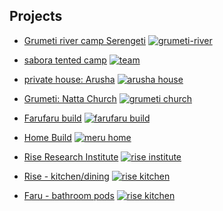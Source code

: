 ## Projects

- [Grumeti river camp Serengeti](https://photos.app.goo.gl/9Ymei91aERvR3twE6)
[![grumeti-river](img/grumeti-river.jpg)](https://photos.app.goo.gl/9Ymei91aERvR3twE6)
- [sabora tented camp](https://photos.app.goo.gl/5j8Pj48Qehx25sGM6)
[![team](img/sabora.jpg)](https://photos.app.goo.gl/5j8Pj48Qehx25sGM6)
- [private house: Arusha](https://photos.app.goo.gl/aqbMCwSWqK3dguASA)
[![arusha house](img/house-arusha.jpg)](https://photos.app.goo.gl/aqbMCwSWqK3dguASA)
- [Grumeti: Natta Church](https://photos.app.goo.gl/dnhn1FtjYZYpodN87)
[![grumeti church](img/natta-church.jpg)](https://photos.app.goo.gl/dnhn1FtjYZYpodN87)
- [Farufaru build](https://photos.app.goo.gl/QGc3NYD8JCh4LqTs8)
[![farufaru build](img/farufaru.jpg)](https://photos.app.goo.gl/QGc3NYD8JCh4LqTs8)
- [Home Build](https://photos.app.goo.gl/kQBnF2fP6QG3vkc17)
[![meru home](img/home-meru.jpg)](https://photos.app.goo.gl/kQBnF2fP6QG3vkc17)
- [Rise Research Institute](https://photos.app.goo.gl/EyaKMJr9MaYLHZnr7)
[![rise institute](img/rise-institute.jpg)](https://photos.app.goo.gl/EyaKMJr9MaYLHZnr7)
- [Rise - kitchen/dining](https://photos.app.goo.gl/wi5suMbq12SkmjVp8)
[![rise kitchen](img/rise-kitchen.jpg)](https://photos.app.goo.gl/wi5suMbq12SkmjVp8)

- [Faru - bathroom pods]([https://photos.app.goo.gl/LH6CFM8h1U7UupZ99](https://photos.app.goo.gl/LH6CFM8h1U7UupZ99))
[![rise kitchen](img/bathroom.jpg)](https://photos.app.goo.gl/LH6CFM8h1U7UupZ99) 
